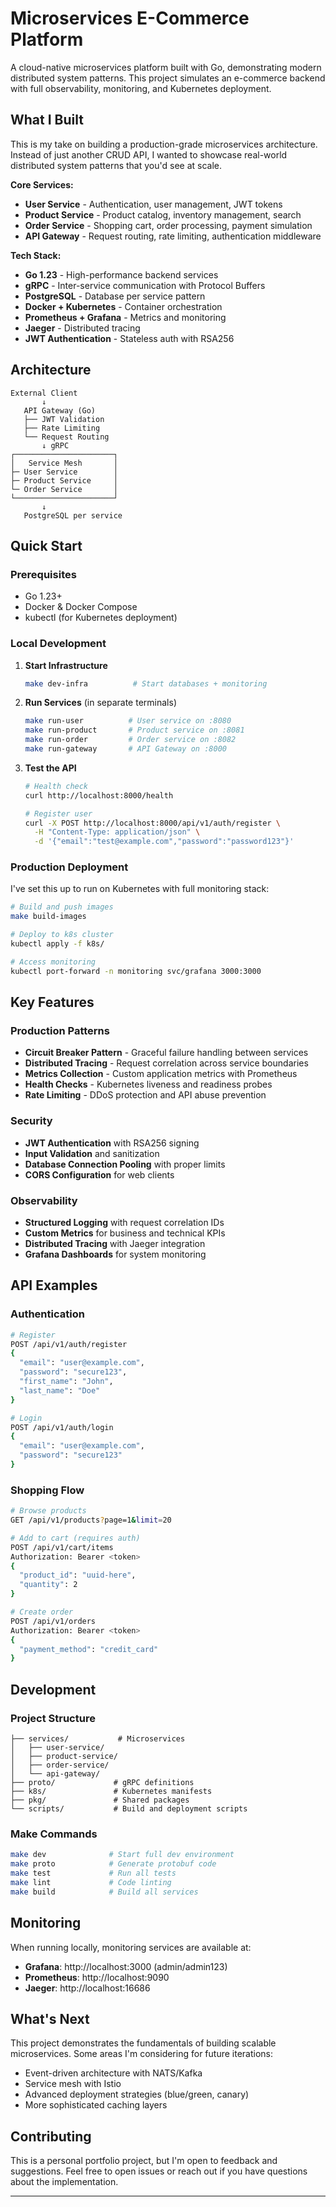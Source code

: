 # Microservices E-Commerce Platform

A cloud-native microservices platform built with Go, demonstrating modern distributed system patterns. This project simulates an e-commerce backend with full observability, monitoring, and Kubernetes deployment.

## What I Built

This is my take on building a production-grade microservices architecture. Instead of just another CRUD API, I wanted to showcase real-world distributed system patterns that you'd see at scale.

**Core Services:**
- **User Service** - Authentication, user management, JWT tokens
- **Product Service** - Product catalog, inventory management, search
- **Order Service** - Shopping cart, order processing, payment simulation
- **API Gateway** - Request routing, rate limiting, authentication middleware

**Tech Stack:**
- **Go 1.23** - High-performance backend services
- **gRPC** - Inter-service communication with Protocol Buffers
- **PostgreSQL** - Database per service pattern
- **Docker + Kubernetes** - Container orchestration
- **Prometheus + Grafana** - Metrics and monitoring
- **Jaeger** - Distributed tracing
- **JWT Authentication** - Stateless auth with RSA256

## Architecture

```
External Client
       ↓
   API Gateway (Go)
   ├── JWT Validation
   ├── Rate Limiting  
   └── Request Routing
       ↓ gRPC
┌──────────────────────┐
│   Service Mesh       │
├─ User Service        │
├─ Product Service     │  
└─ Order Service       │
└──────────────────────┘
       ↓
   PostgreSQL per service
```

## Quick Start

### Prerequisites
- Go 1.23+
- Docker & Docker Compose
- kubectl (for Kubernetes deployment)

### Local Development

1. **Start Infrastructure**
   ```bash
   make dev-infra          # Start databases + monitoring
   ```

2. **Run Services** (in separate terminals)
   ```bash
   make run-user          # User service on :8080
   make run-product       # Product service on :8081  
   make run-order         # Order service on :8082
   make run-gateway       # API Gateway on :8000
   ```

3. **Test the API**
   ```bash
   # Health check
   curl http://localhost:8000/health
   
   # Register user
   curl -X POST http://localhost:8000/api/v1/auth/register \
     -H "Content-Type: application/json" \
     -d '{"email":"test@example.com","password":"password123"}'
   ```

### Production Deployment

I've set this up to run on Kubernetes with full monitoring stack:

```bash
# Build and push images
make build-images

# Deploy to k8s cluster
kubectl apply -f k8s/

# Access monitoring
kubectl port-forward -n monitoring svc/grafana 3000:3000
```

## Key Features

### Production Patterns
- **Circuit Breaker Pattern** - Graceful failure handling between services
- **Distributed Tracing** - Request correlation across service boundaries
- **Metrics Collection** - Custom application metrics with Prometheus
- **Health Checks** - Kubernetes liveness and readiness probes
- **Rate Limiting** - DDoS protection and API abuse prevention

### Security
- **JWT Authentication** with RSA256 signing
- **Input Validation** and sanitization
- **Database Connection Pooling** with proper limits
- **CORS Configuration** for web clients

### Observability
- **Structured Logging** with request correlation IDs
- **Custom Metrics** for business and technical KPIs
- **Distributed Tracing** with Jaeger integration
- **Grafana Dashboards** for system monitoring

## API Examples

### Authentication
```bash
# Register
POST /api/v1/auth/register
{
  "email": "user@example.com",
  "password": "secure123",
  "first_name": "John",
  "last_name": "Doe"
}

# Login  
POST /api/v1/auth/login
{
  "email": "user@example.com",
  "password": "secure123"
}
```

### Shopping Flow
```bash
# Browse products
GET /api/v1/products?page=1&limit=20

# Add to cart (requires auth)
POST /api/v1/cart/items
Authorization: Bearer <token>
{
  "product_id": "uuid-here",
  "quantity": 2
}

# Create order
POST /api/v1/orders
Authorization: Bearer <token>
{
  "payment_method": "credit_card"
}
```

## Development

### Project Structure
```
├── services/           # Microservices
│   ├── user-service/
│   ├── product-service/
│   ├── order-service/
│   └── api-gateway/
├── proto/             # gRPC definitions
├── k8s/               # Kubernetes manifests
├── pkg/               # Shared packages
└── scripts/           # Build and deployment scripts
```

### Make Commands
```bash
make dev              # Start full dev environment
make proto            # Generate protobuf code
make test             # Run all tests
make lint             # Code linting
make build            # Build all services
```

## Monitoring

When running locally, monitoring services are available at:
- **Grafana**: http://localhost:3000 (admin/admin123)
- **Prometheus**: http://localhost:9090
- **Jaeger**: http://localhost:16686

## What's Next

This project demonstrates the fundamentals of building scalable microservices. Some areas I'm considering for future iterations:

- Event-driven architecture with NATS/Kafka
- Service mesh with Istio
- Advanced deployment strategies (blue/green, canary)
- More sophisticated caching layers

## Contributing

This is a personal portfolio project, but I'm open to feedback and suggestions. Feel free to open issues or reach out if you have questions about the implementation.

---